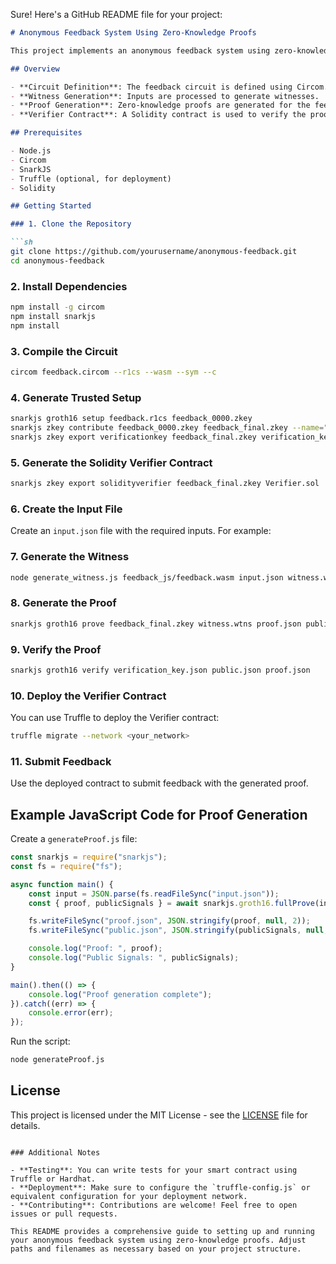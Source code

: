 Sure! Here's a GitHub README file for your project:

```markdown
# Anonymous Feedback System Using Zero-Knowledge Proofs

This project implements an anonymous feedback system using zero-knowledge proofs (zk-SNARKs) with Circom and SnarkJS. Users can submit feedback anonymously while ensuring the validity of the feedback without revealing their identity.

## Overview

- **Circuit Definition**: The feedback circuit is defined using Circom.
- **Witness Generation**: Inputs are processed to generate witnesses.
- **Proof Generation**: Zero-knowledge proofs are generated for the feedback.
- **Verifier Contract**: A Solidity contract is used to verify the proofs on the Ethereum blockchain.

## Prerequisites

- Node.js
- Circom
- SnarkJS
- Truffle (optional, for deployment)
- Solidity

## Getting Started

### 1. Clone the Repository

```sh
git clone https://github.com/yourusername/anonymous-feedback.git
cd anonymous-feedback
```

### 2. Install Dependencies

```sh
npm install -g circom
npm install snarkjs
npm install
```

### 3. Compile the Circuit

```sh
circom feedback.circom --r1cs --wasm --sym --c
```

### 4. Generate Trusted Setup

```sh
snarkjs groth16 setup feedback.r1cs feedback_0000.zkey
snarkjs zkey contribute feedback_0000.zkey feedback_final.zkey --name="First Contributor" -v
snarkjs zkey export verificationkey feedback_final.zkey verification_key.json
```

### 5. Generate the Solidity Verifier Contract

```sh
snarkjs zkey export solidityverifier feedback_final.zkey Verifier.sol
```

### 6. Create the Input File

Create an `input.json` file with the required inputs. For example:

### 7. Generate the Witness

```sh
node generate_witness.js feedback_js/feedback.wasm input.json witness.wtns
```

### 8. Generate the Proof

```sh
snarkjs groth16 prove feedback_final.zkey witness.wtns proof.json public.json
```

### 9. Verify the Proof

```sh
snarkjs groth16 verify verification_key.json public.json proof.json
```

### 10. Deploy the Verifier Contract

You can use Truffle to deploy the Verifier contract:

```sh
truffle migrate --network <your_network>
```

### 11. Submit Feedback

Use the deployed contract to submit feedback with the generated proof.

## Example JavaScript Code for Proof Generation

Create a `generateProof.js` file:

```js
const snarkjs = require("snarkjs");
const fs = require("fs");

async function main() {
    const input = JSON.parse(fs.readFileSync("input.json"));
    const { proof, publicSignals } = await snarkjs.groth16.fullProve(input, "feedback_js/feedback.wasm", "feedback_final.zkey");

    fs.writeFileSync("proof.json", JSON.stringify(proof, null, 2));
    fs.writeFileSync("public.json", JSON.stringify(publicSignals, null, 2));

    console.log("Proof: ", proof);
    console.log("Public Signals: ", publicSignals);
}

main().then(() => {
    console.log("Proof generation complete");
}).catch((err) => {
    console.error(err);
});
```

Run the script:

```sh
node generateProof.js
```

## License

This project is licensed under the MIT License - see the [LICENSE](LICENSE) file for details.
```

### Additional Notes

- **Testing**: You can write tests for your smart contract using Truffle or Hardhat.
- **Deployment**: Make sure to configure the `truffle-config.js` or equivalent configuration for your deployment network.
- **Contributing**: Contributions are welcome! Feel free to open issues or pull requests.

This README provides a comprehensive guide to setting up and running your anonymous feedback system using zero-knowledge proofs. Adjust paths and filenames as necessary based on your project structure.